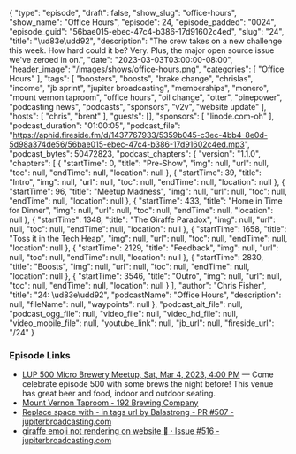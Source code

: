 {
  "type": "episode",
  "draft": false,
  "show_slug": "office-hours",
  "show_name": "Office Hours",
  "episode": 24,
  "episode_padded": "0024",
  "episode_guid": "56bae015-ebec-47c4-b386-17d91602c4ed",
  "slug": "24",
  "title": "\ud83e\udd92",
  "description": "The crew takes on a new challenge this week. How hard could it be? Very. Plus, the major open source issue we've zeroed in on.",
  "date": "2023-03-03T03:00:00-08:00",
  "header_image": "/images/shows/office-hours.png",
  "categories": [
    "Office Hours"
  ],
  "tags": [
    "boosters",
    "boosts",
    "brake change",
    "chrislas",
    "income",
    "jb sprint",
    "jupiter broadcasting",
    "memberships",
    "monero",
    "mount vernon taproom",
    "office hours",
    "oil change",
    "otter",
    "pinepower",
    "podcasting news",
    "podcasts",
    "sponsors",
    "v2v",
    "website update"
  ],
  "hosts": [
    "chris",
    "brent"
  ],
  "guests": [],
  "sponsors": [
    "linode.com-oh"
  ],
  "podcast_duration": "01:00:05",
  "podcast_file": "https://aphid.fireside.fm/d/1437767933/5359b045-c3ec-4bb4-8e0d-5d98a374de56/56bae015-ebec-47c4-b386-17d91602c4ed.mp3",
  "podcast_bytes": 50472823,
  "podcast_chapters": {
    "version": "1.1.0",
    "chapters": [
      {
        "startTime": 0,
        "title": "Pre-Show",
        "img": null,
        "url": null,
        "toc": null,
        "endTime": null,
        "location": null
      },
      {
        "startTime": 39,
        "title": "Intro",
        "img": null,
        "url": null,
        "toc": null,
        "endTime": null,
        "location": null
      },
      {
        "startTime": 96,
        "title": "Meetup Madness",
        "img": null,
        "url": null,
        "toc": null,
        "endTime": null,
        "location": null
      },
      {
        "startTime": 433,
        "title": "Home in Time for Dinner",
        "img": null,
        "url": null,
        "toc": null,
        "endTime": null,
        "location": null
      },
      {
        "startTime": 1348,
        "title": "The Giraffe Paradox",
        "img": null,
        "url": null,
        "toc": null,
        "endTime": null,
        "location": null
      },
      {
        "startTime": 1658,
        "title": "Toss it in the Tech Heap",
        "img": null,
        "url": null,
        "toc": null,
        "endTime": null,
        "location": null
      },
      {
        "startTime": 2129,
        "title": "Feedback",
        "img": null,
        "url": null,
        "toc": null,
        "endTime": null,
        "location": null
      },
      {
        "startTime": 2830,
        "title": "Boosts",
        "img": null,
        "url": null,
        "toc": null,
        "endTime": null,
        "location": null
      },
      {
        "startTime": 3546,
        "title": "Outro",
        "img": null,
        "url": null,
        "toc": null,
        "endTime": null,
        "location": null
      }
    ],
    "author": "Chris Fisher",
    "title": "24: \ud83e\udd92",
    "podcastName": "Office Hours",
    "description": null,
    "fileName": null,
    "waypoints": null
  },
  "podcast_alt_file": null,
  "podcast_ogg_file": null,
  "video_file": null,
  "video_hd_file": null,
  "video_mobile_file": null,
  "youtube_link": null,
  "jb_url": null,
  "fireside_url": "/24"
}


### Episode Links

  * [LUP 500 Micro Brewery Meetup, Sat, Mar 4, 2023, 4:00 PM](https://www.meetup.com/jupiterbroadcasting/events/291582264/ "LUP 500 Micro Brewery Meetup, Sat, Mar 4, 2023, 4:00 PM") — Come celebrate episode 500 with some brews the night before! This venue has great beer and food, indoor and outdoor seating.
  * [Mount Vernon Taproom - 192 Brewing Company](https://192brewing.com/mount-vernon-taproom/ "Mount Vernon Taproom - 192 Brewing Company")
  * [Replace space with - in tags url by Balastrong - PR #507 - jupiterbroadcasting.com](https://github.com/JupiterBroadcasting/jupiterbroadcasting.com/pull/507 "Replace space with - in tags url by Balastrong - PR #507 - jupiterbroadcasting.com")
  * [giraffe emoji not rendering on website 🦒 · Issue #516 - jupiterbroadcasting.com](https://github.com/JupiterBroadcasting/jupiterbroadcasting.com/issues/516 "giraffe emoji not rendering on website 🦒 · Issue #516 - jupiterbroadcasting.com")


